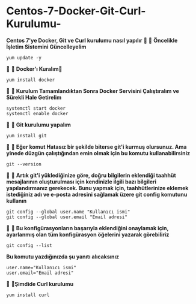 # Centos-7-Docker-Git-Curl-Kurulumu-
**Centos 7'ye Docker, Git ve Curl kurulumu nasıl yapılır**
᲼
᲼
**Öncelikle İşletim Sistemini Güncelleyelim**
````
yum update -y
````
᲼
᲼
**Docker'ı Kuralım**᲼
````
yum install docker
````

᲼
᲼
**Kurulum Tamamlandıktan Sonra Docker Servisini Çalıştıralım ve Sürekli Hale Getirelim**
````
systemctl start docker
systemctl enable docker
````
᲼
᲼
**Git kurulumu yapalım**
````
yum install git
````
᲼
᲼
**Eğer komut Hatasız bir şekilde biterse git'i kurmuş olursunuz. Ama yinede düzgün çalıştığından emin olmak için bu komutu kullanabilirsiniz**
````
git --version
````
᲼
᲼
**Artık git'i yüklediğinize göre, doğru bilgilerin eklendiği taahhüt mesajlarının oluşturulması için kendinizle ilgili bazı bilgileri yapılandırmanız gerekecek. Bunu yapmak için, taahhütlerinize eklemek istediğiniz adı ve e-posta adresini sağlamak üzere git config komutunu kullanın**
````
git config --global user.name "Kullanıcı ismi"
git config --global user.email "Email adresi"
````
᲼
᲼
**Bu konfigürasyonların başarıyla eklendiğini onaylamak için, ayarlanmış olan tüm konfigürasyon öğelerini yazarak görebiliriz**
````
git config --list
````

**Bu komutu yazdığınızda şu yanıtı alıcaksınız**
```
user.name="Kullanıcı ismi"
user.email="Email adresi"
```
᲼
᲼**Şimdide Curl kurulumu**
````
yum install curl
````

